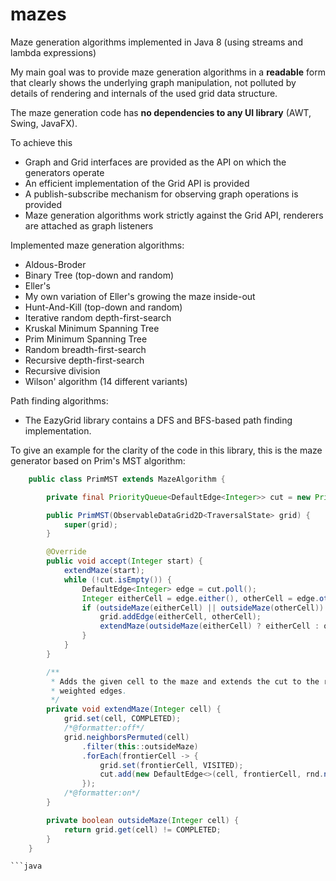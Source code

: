 # mazes

Maze generation algorithms implemented in Java 8 (using streams and lambda expressions)

My main goal was to provide maze generation algorithms in a **readable** form that clearly shows the
underlying graph manipulation, not polluted by details of rendering and internals of the used grid
data structure.

The maze generation code has **no dependencies to any UI library** (AWT, Swing, JavaFX).

To achieve this
- Graph and Grid interfaces are provided as the API on which the generators operate
- An efficient implementation of the Grid API is provided
- A publish-subscribe mechanism for observing graph operations is provided
- Maze generation algorithms work strictly against the Grid API, renderers are attached as graph
listeners

Implemented maze generation algorithms:

- Aldous-Broder
- Binary Tree (top-down and random)
- Eller's
- My own variation of Eller's growing the maze inside-out
- Hunt-And-Kill (top-down and random)
- Iterative random depth-first-search
- Kruskal Minimum Spanning Tree
- Prim Minimum Spanning Tree
- Random breadth-first-search
- Recursive depth-first-search
- Recursive division
- Wilson' algorithm (14 different variants)

Path finding algorithms:
- The EazyGrid library contains a DFS and BFS-based path finding implementation.

To give an example for the clarity of the code in this library, this is the maze generator based on Prim's MST algorithm:

```java
    public class PrimMST extends MazeAlgorithm {

		private final PriorityQueue<DefaultEdge<Integer>> cut = new PriorityQueue<>();

		public PrimMST(ObservableDataGrid2D<TraversalState> grid) {
			super(grid);
		}

		@Override
		public void accept(Integer start) {
			extendMaze(start);
			while (!cut.isEmpty()) {
				DefaultEdge<Integer> edge = cut.poll();
				Integer eitherCell = edge.either(), otherCell = edge.other(eitherCell);
				if (outsideMaze(eitherCell) || outsideMaze(otherCell)) {
					grid.addEdge(eitherCell, otherCell);
					extendMaze(outsideMaze(eitherCell) ? eitherCell : otherCell);
				}
			}
		}

		/**
		 * Adds the given cell to the maze and extends the cut to the rest of the grid with randomly
		 * weighted edges.
		 */
		private void extendMaze(Integer cell) {
			grid.set(cell, COMPLETED);
			/*@formatter:off*/
			grid.neighborsPermuted(cell)
				.filter(this::outsideMaze)
				.forEach(frontierCell -> {
					grid.set(frontierCell, VISITED);
					cut.add(new DefaultEdge<>(cell, frontierCell, rnd.nextDouble()));
				});
			/*@formatter:on*/
		}

		private boolean outsideMaze(Integer cell) {
			return grid.get(cell) != COMPLETED;
		}
    }

```java

